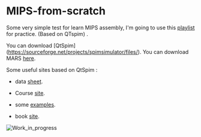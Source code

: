 # MIPS-from-scratch

Some very simple test for learn MIPS assembly, I'm going to use this [playlist](https://www.youtube.com/watch?v=IQ7ElPRPBLQ&index=1&list=PLW7Cvy3HywwwiTivCN8jm2yDn9N5Eyxza) for practice. (Based on QTspim) .

You can download [QtSpim] (https://sourceforge.net/projects/spimsimulator/files/). You can download MARS [here](http://courses.missouristate.edu/KenVollmar/mars/download.htm).

Some useful sites based on QtSpim :

* data [sheet](https://inst.eecs.berkeley.edu/~cs61c/resources/MIPS_Green_Sheet.pdf).

* Course [site](https://chortle.ccsu.edu/AssemblyTutorial/index.html).

* some [examples](http://www.eng.utah.edu/~cs6710/slides/mipsx2.pdf).

* book [site](http://www.egr.unlv.edu/~ed/MIPStextSMv11.pdf).



 ![Work_in_progress](http://cliffordgarstang.com/wp-content/uploads/2013/01/Work_in_progress.png)

